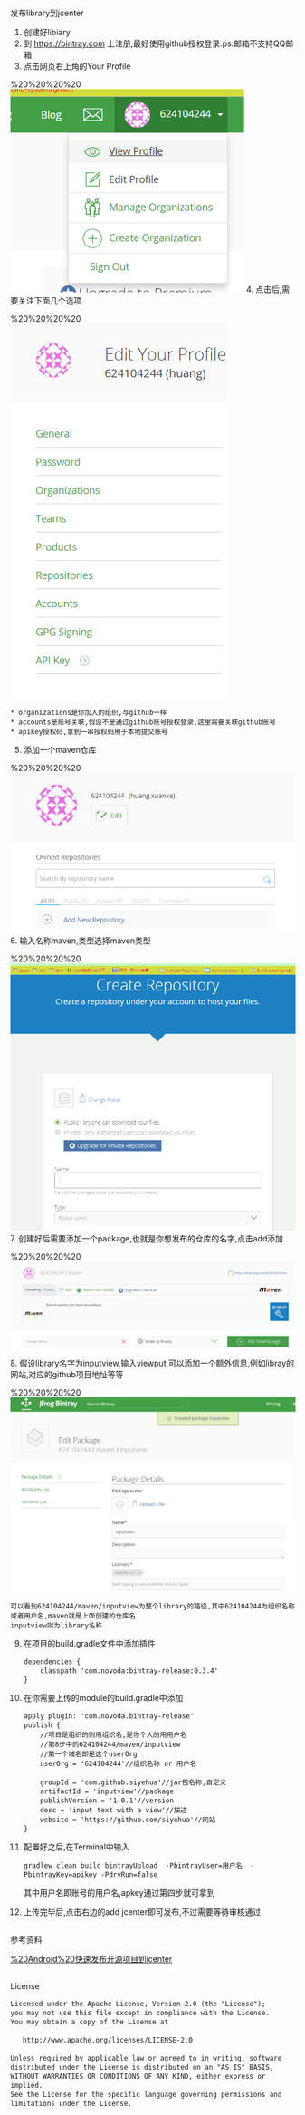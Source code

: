 #


发布library到jcenter


1. 创建好libiary
2. 到 https://bintray.com 上注册,最好使用github授权登录.ps:邮箱不支持QQ邮箱
3. 点击网页右上角的Your Profile

%20%20%20%20![Image](/Other/Jarcenter/_005.png)
4. 点击后,需要关注下面几个选项

%20%20%20%20![Image](/Other/Jarcenter/_006.png)

    * organizations是你加入的组织,与github一样
    * accounts是账号关联,假设不是通过github账号授权登录,这里需要关联github账号
    * apikey授权码,拿到一串授权码用于本地提交账号
5. 添加一个maven仓库

%20%20%20%20![Image](/Other/Jarcenter/_001.png)
6. 输入名称maven,类型选择maven类型

%20%20%20%20![Image](/Other/Jarcenter/_002.png)
7. 创建好后需要添加一个package,也就是你想发布的仓库的名字,点击add添加

%20%20%20%20![Image](/Other/Jarcenter/_004.png)
8. 假设library名字为inputview,输入viewput,可以添加一个额外信息,例如libray的网站,对应的github项目地址等等

%20%20%20%20![Image](/Other/Jarcenter/_003.png)

    可以看到624104244/maven/inputview为整个library的路径,其中624104244为组织名称或者用户名,maven就是上面创建的仓库名
    inputview则为library名称
9. 在项目的build.gradle文件中添加插件

    ```
    dependencies {
        classpath 'com.novoda:bintray-release:0.3.4'
    }
    ```
10. 在你需要上传的module的build.gradle中添加

    ```
    apply plugin: 'com.novoda.bintray-release'
    publish {
        //项目是组织的则用组织名,是你个人的用用户名
        //第8步中的624104244/maven/inputview
        //第一个域名即是这个userOrg
        userOrg = '624104244'//组织名称 or 用户名

        groupId = 'com.github.siyehua'//jar包名称,自定义
        artifactId = 'inputview'//package
        publishVersion = '1.0.1'//version
        desc = 'input text with a view'//描述
        website = 'https://github.com/siyehua'//网站
    }
    ```
11. 配置好之后,在Terminal中输入

    ```
    gradlew clean build bintrayUpload  -PbintrayUser=用户名  -PbintrayKey=apikey -PdryRun=false
    ```
    其中用户名即账号的用户名,apkey通过第四步就可拿到
12. 上传完毕后,点击右边的add jcenter即可发布,不过需要等待审核通过

##


参考资料

[%20Android%20快速发布开源项目到jcenter](http://blog.csdn.net/lmj623565791/article/details/51148825)

##


License

```
Licensed under the Apache License, Version 2.0 (the "License");
you may not use this file except in compliance with the License.
You may obtain a copy of the License at

   http://www.apache.org/licenses/LICENSE-2.0

Unless required by applicable law or agreed to in writing, software
distributed under the License is distributed on an "AS IS" BASIS,
WITHOUT WARRANTIES OR CONDITIONS OF ANY KIND, either express or implied.
See the License for the specific language governing permissions and
limitations under the License.
```
